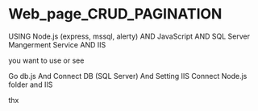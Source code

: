 # Web_page_CRUD_PAGINATION
USING Node.js (express, mssql, alerty) AND JavaScript AND SQL Server Mangerment Service AND IIS

you want to use or see

Go db.js And Connect DB (SQL Server)
And Setting IIS
Connect Node.js folder and IIS

thx
